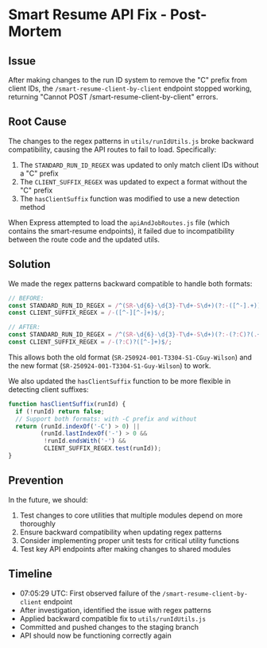 # Smart Resume API Fix - Post-Mortem

## Issue
After making changes to the run ID system to remove the "C" prefix from client IDs, the `/smart-resume-client-by-client` endpoint stopped working, returning "Cannot POST /smart-resume-client-by-client" errors.

## Root Cause
The changes to the regex patterns in `utils/runIdUtils.js` broke backward compatibility, causing the API routes to fail to load. Specifically:

1. The `STANDARD_RUN_ID_REGEX` was updated to only match client IDs without a "C" prefix
2. The `CLIENT_SUFFIX_REGEX` was updated to expect a format without the "C" prefix
3. The `hasClientSuffix` function was modified to use a new detection method

When Express attempted to load the `apiAndJobRoutes.js` file (which contains the smart-resume endpoints), it failed due to incompatibility between the route code and the updated utils.

## Solution
We made the regex patterns backward compatible to handle both formats:

```javascript
// BEFORE:
const STANDARD_RUN_ID_REGEX = /^(SR-\d{6}-\d{3}-T\d+-S\d+)(?:-([^-].+))?$/;
const CLIENT_SUFFIX_REGEX = /-([^-][^-]+)$/;

// AFTER:
const STANDARD_RUN_ID_REGEX = /^(SR-\d{6}-\d{3}-T\d+-S\d+)(?:-(?:C)?(.+))?$/;
const CLIENT_SUFFIX_REGEX = /-(?:C)?([^-]+)$/;
```

This allows both the old format (`SR-250924-001-T3304-S1-CGuy-Wilson`) and the new format (`SR-250924-001-T3304-S1-Guy-Wilson`) to work.

We also updated the `hasClientSuffix` function to be more flexible in detecting client suffixes:

```javascript
function hasClientSuffix(runId) {
  if (!runId) return false;
  // Support both formats: with -C prefix and without
  return (runId.indexOf('-C') > 0) || 
         (runId.lastIndexOf('-') > 0 && 
          !runId.endsWith('-') &&
          CLIENT_SUFFIX_REGEX.test(runId));
}
```

## Prevention
In the future, we should:
1. Test changes to core utilities that multiple modules depend on more thoroughly
2. Ensure backward compatibility when updating regex patterns
3. Consider implementing proper unit tests for critical utility functions
4. Test key API endpoints after making changes to shared modules

## Timeline
- 07:05:29 UTC: First observed failure of the `/smart-resume-client-by-client` endpoint
- After investigation, identified the issue with regex patterns
- Applied backward compatible fix to `utils/runIdUtils.js`
- Committed and pushed changes to the staging branch
- API should now be functioning correctly again